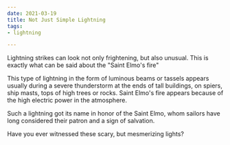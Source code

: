 ```yaml
---
date: 2021-03-19
title: Not Just Simple Lightning
tags:
- lightning

---
```

Lightning strikes can look not only frightening, but also unusual. This is exactly what can be said about the "Saint Elmo's fire"

This type of lightning in the form of luminous beams or tassels appears usually during a severe thunderstorm at the ends of tall buildings, on spiers, ship masts, tops of high trees or rocks. Saint Elmo's fire appears because of the high electric power in the atmosphere.

Such a lightning got its name in honor of the Saint Elmo, whom sailors have long considered their patron and a sign of salvation.

Have you ever witnessed these scary, but mesmerizing lights?